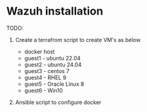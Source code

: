 # Wazuh installation

TODO:
1. Create a terrafrom script to create VM's as below
   - docker host
   - guest1 - ubuntu 22.04
   - guest2 - ubuntu 24.04
   - guest3 - centos 7
   - guest4 - RHEL 9
   - guest5 - Oracle Linux 8
   - guest6 - Win10

2. Ansible script to configure docker